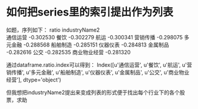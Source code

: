 # 如何把series里的索引提出作为列表

如题，序列如下：
                  ratio
industryName2          
通信运营          -0.302530
餐饮            -0.302279
航运            -0.300341
营销传播          -0.298075
多元金融          -0.288568
船舶制造          -0.285151
仪器仪表          -0.284813
金属制品          -0.282616
公交            -0.282535
商业物业经营        -0.281320

通过dataframe.ratio.index可以得到：
Index([u'通信运营', u'餐饮', u'航运', u'营销传播', u'多元金融', u'船舶制造', u'仪器仪表', u'金属制品', u'公交', u'商业物业经营'], dtype='object')

但我想把industryName2提出来变成列表的形式便于找出每个行业下的各个股票，求助
